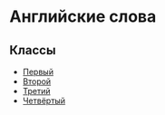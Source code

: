 # Английские слова

## Классы
* [Первый](./#1)
* [Второй](./#2)
* [Третий](./#3)
* [Четвёртый](./#4)